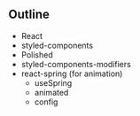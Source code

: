 ## Outline

- React
- styled-components
- Polished
- styled-components-modifiers
- react-spring (for animation)
  - useSpring
  - animated
  - config
